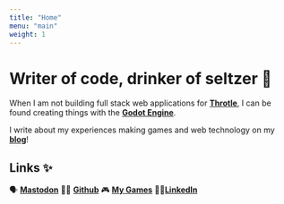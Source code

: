```yaml
---
title: "Home"
menu: "main"
weight: 1
---
```


# Writer of code, drinker of seltzer 🥤

When I am not building full stack web applications for **[Throtle](https://throtle.io/)**, I can be found creating things with the **[Godot Engine](https://godotengine.org/)**. 

I write about my experiences making games and web technology on my **[blog](/blog)**!

## Links ✨ 

🗣️ **[Mastodon](https://mastodon.gamedev.place/@kevinyoung)**
👨‍💻 **[Github](https://github.com/KevinStirling/)**
🎮 **[My Games](https://necrokev.itch.io/)**
👨‍💼**[LinkedIn](https://www.linkedin.com/in/kevin-young-5a6386b0/)**
